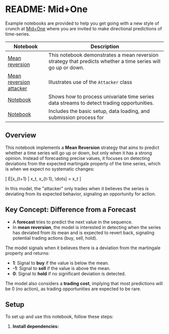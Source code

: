 # README: Mid+One

Example notebooks are provided to help you get going with a new style of crunch at [Mid+One](  ) where you are invited to make directional predictions of time-series. 

| Notebook | Description |
| --- | --- |
| [Mean reversion](https://github.com/crunchdao/quickstarters/blob/master/competitions/mid-one/mean_reversion/mean_reversion.ipynb) | This notebook demonstrates a mean reversion strategy that predicts whether a time series will go up or down. |
| [Mean reversion attacker](https://github.com/microprediction/quickstarters/blob/master/competitions/mid-one/mean_reversion_attacker/mean_reversion_attacker.ipynb) | Illustrates use of the `Attacker` class|
| [Notebook](https://github.com/microprediction/quickstarters/blob/master/competitions/mid-one/mean_reversion/mean_reversion.ipynb) | Shows how to process univariate time series data streams to detect trading opportunities. |
| [Notebook](https://github.com/microprediction/quickstarters/blob/master/competitions/mid-one/mean_reversion/mean_reversion.ipynb) | Includes the basic setup, data loading, and submission process for 




## Overview

This notebook implements a **Mean Reversion** strategy that aims to predict whether a time series will go up or down, but only when it has a strong opinion. Instead of forecasting precise values, it focuses on detecting deviations from the expected martingale property of the time series, which is when we expect no systematic changes:

\[
E[x_{t+1} | x_t, x_{t-1}, \dots] = x_t
\]

In this model, the "attacker" only trades when it believes the series is deviating from its expected behavior, signaling an opportunity for action.

## Key Concept: Difference from a Forecast
- A **forecast** tries to predict the next value in the sequence.
- In **mean reversion**, the model is interested in detecting when the series has deviated from its mean and is expected to revert back, signaling potential trading actions (buy, sell, hold).

The model signals when it believes there is a deviation from the martingale property and returns:
- **1**: Signal to **buy** if the value is below the mean.
- **-1**: Signal to **sell** if the value is above the mean.
- **0**: Signal to **hold** if no significant deviation is detected.

The model also considers a **trading cost**, implying that most predictions will be 0 (no action), as trading opportunities are expected to be rare.

## Setup

To set up and use this notebook, follow these steps:

1. **Install dependencies:**
